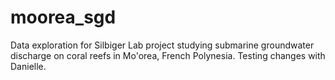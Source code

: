 # moorea_sgd
Data exploration for Silbiger Lab project studying submarine groundwater discharge on coral reefs in Mo'orea, French Polynesia. Testing changes with Danielle.
